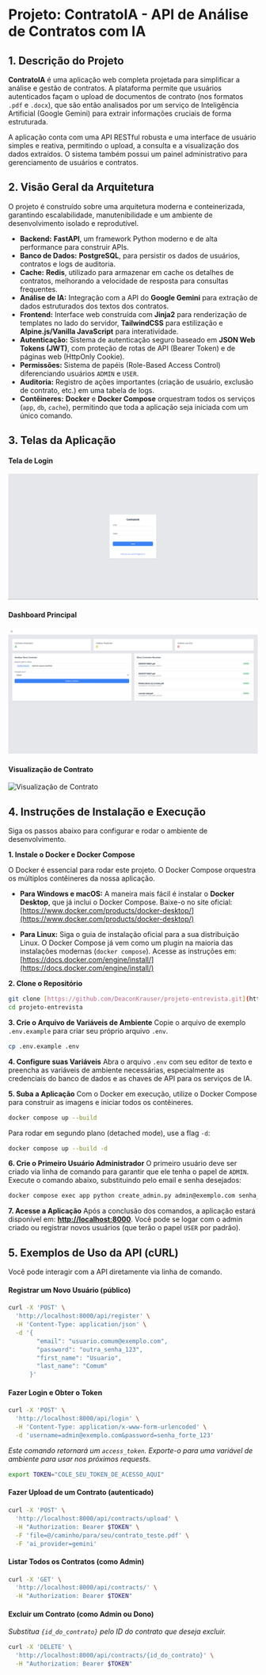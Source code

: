 # Projeto: ContratoIA - API de Análise de Contratos com IA

## 1. Descrição do Projeto

**ContratoIA** é uma aplicação web completa projetada para simplificar a análise e gestão de contratos. A plataforma permite que usuários autenticados façam o upload de documentos de contrato (nos formatos `.pdf` e `.docx`), que são então analisados por um serviço de Inteligência Artificial (Google Gemini) para extrair informações cruciais de forma estruturada.

A aplicação conta com uma API RESTful robusta e uma interface de usuário simples e reativa, permitindo o upload, a consulta e a visualização dos dados extraídos. O sistema também possui um painel administrativo para gerenciamento de usuários e contratos.

## 2. Visão Geral da Arquitetura

O projeto é construído sobre uma arquitetura moderna e conteinerizada, garantindo escalabilidade, manutenibilidade e um ambiente de desenvolvimento isolado e reprodutível.

-   **Backend:** **FastAPI**, um framework Python moderno e de alta performance para construir APIs.
-   **Banco de Dados:** **PostgreSQL**, para persistir os dados de usuários, contratos e logs de auditoria.
-   **Cache:** **Redis**, utilizado para armazenar em cache os detalhes de contratos, melhorando a velocidade de resposta para consultas frequentes.
-   **Análise de IA:** Integração com a API do **Google Gemini** para extração de dados estruturados dos textos dos contratos.
-   **Frontend:** Interface web construída com **Jinja2** para renderização de templates no lado do servidor, **TailwindCSS** para estilização e **Alpine.js/Vanilla JavaScript** para interatividade.
-   **Autenticação:** Sistema de autenticação seguro baseado em **JSON Web Tokens (JWT)**, com proteção de rotas de API (Bearer Token) e de páginas web (HttpOnly Cookie).
-   **Permissões:** Sistema de papéis (Role-Based Access Control) diferenciando usuários `ADMIN` e `USER`.
-   **Auditoria:** Registro de ações importantes (criação de usuário, exclusão de contrato, etc.) em uma tabela de logs.
-   **Contêineres:** **Docker** e **Docker Compose** orquestram todos os serviços (`app`, `db`, `cache`), permitindo que toda a aplicação seja iniciada com um único comando.

## 3. Telas da Aplicação

#### Tela de Login
![Tela de Login](images/login.png)

#### Dashboard Principal
![Dashboard Principal](images/dashboard.png)

#### Visualização de Contrato
![Visualização de Contrato](images/contract_view.png)


## 4. Instruções de Instalação e Execução

Siga os passos abaixo para configurar e rodar o ambiente de desenvolvimento.

**1. Instale o Docker e Docker Compose**

O Docker é essencial para rodar este projeto. O Docker Compose orquestra os múltiplos contêineres da nossa aplicação.

* **Para Windows e macOS:**
    A maneira mais fácil é instalar o **Docker Desktop**, que já inclui o Docker Compose. Baixe-o no site oficial:
    [https://www.docker.com/products/docker-desktop/](https://www.docker.com/products/docker-desktop/)

* **Para Linux:**
    Siga o guia de instalação oficial para a sua distribuição Linux. O Docker Compose já vem como um plugin na maioria das instalações modernas (`docker compose`).
    Acesse as instruções em: [https://docs.docker.com/engine/install/](https://docs.docker.com/engine/install/)

**2. Clone o Repositório**
```bash
git clone [https://github.com/DeaconKrauser/projeto-entrevista.git](https://github.com/DeaconKrauser/projeto-entrevista.git)
cd projeto-entrevista
```

**3. Crie o Arquivo de Variáveis de Ambiente**
Copie o arquivo de exemplo `.env.example` para criar seu próprio arquivo `.env`.

```bash
cp .env.example .env
```

**4. Configure suas Variáveis**
Abra o arquivo `.env` com seu editor de texto e preencha as variáveis de ambiente necessárias, especialmente as credenciais do banco de dados e as chaves de API para os serviços de IA.

**5. Suba a Aplicação**
Com o Docker em execução, utilize o Docker Compose para construir as imagens e iniciar todos os contêineres.

```bash
docker compose up --build
```
Para rodar em segundo plano (detached mode), use a flag `-d`:
```bash
docker compose up --build -d
```

**6. Crie o Primeiro Usuário Administrador**
O primeiro usuário deve ser criado via linha de comando para garantir que ele tenha o papel de `ADMIN`. Execute o comando abaixo, substituindo pelo email e senha desejados:

```bash
docker compose exec app python create_admin.py admin@exemplo.com senha_forte_123
```

**7. Acesse a Aplicação**
Após a conclusão dos comandos, a aplicação estará disponível em: **[http://localhost:8000](http://localhost:8000)**. Você pode se logar com o admin criado ou registrar novos usuários (que terão o papel `USER` por padrão).

## 5. Exemplos de Uso da API (cURL)

Você pode interagir com a API diretamente via linha de comando.

#### Registrar um Novo Usuário (público)
```bash
curl -X 'POST' \
  'http://localhost:8000/api/register' \
  -H 'Content-Type: application/json' \
  -d '{
        "email": "usuario.comum@exemplo.com",
        "password": "outra_senha_123",
        "first_name": "Usuario",
        "last_name": "Comum"
      }'
```

#### Fazer Login e Obter o Token
```bash
curl -X 'POST' \
  'http://localhost:8000/api/login' \
  -H 'Content-Type: application/x-www-form-urlencoded' \
  -d 'username=admin@exemplo.com&password=senha_forte_123'
```
*Este comando retornará um `access_token`. Exporte-o para uma variável de ambiente para usar nos próximos requests.*
```bash
export TOKEN="COLE_SEU_TOKEN_DE_ACESSO_AQUI"
```

#### Fazer Upload de um Contrato (autenticado)
```bash
curl -X 'POST' \
  'http://localhost:8000/api/contracts/upload' \
  -H "Authorization: Bearer $TOKEN" \
  -F 'file=@/caminho/para/seu/contrato_teste.pdf' \
  -F 'ai_provider=gemini'
```

#### Listar Todos os Contratos (como Admin)
```bash
curl -X 'GET' \
  'http://localhost:8000/api/contracts/' \
  -H "Authorization: Bearer $TOKEN"
```

#### Excluir um Contrato (como Admin ou Dono)
*Substitua `{id_do_contrato}` pelo ID do contrato que deseja excluir.*
```bash
curl -X 'DELETE' \
  'http://localhost:8000/api/contracts/{id_do_contrato}' \
  -H "Authorization: Bearer $TOKEN"
```